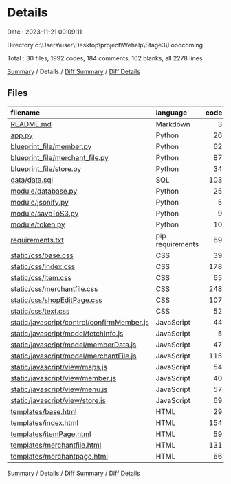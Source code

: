 # Details

Date : 2023-11-21 00:09:11

Directory c:\\Users\\user\\Desktop\\project\\Wehelp\\Stage3\\Foodcoming

Total : 30 files,  1992 codes, 184 comments, 102 blanks, all 2278 lines

[Summary](results.md) / Details / [Diff Summary](diff.md) / [Diff Details](diff-details.md)

## Files
| filename | language | code | comment | blank | total |
| :--- | :--- | ---: | ---: | ---: | ---: |
| [README.md](/README.md) | Markdown | 3 | 0 | 2 | 5 |
| [app.py](/app.py) | Python | 26 | 2 | 6 | 34 |
| [blueprint_file/member.py](/blueprint_file/member.py) | Python | 62 | 0 | 4 | 66 |
| [blueprint_file/merchant_file.py](/blueprint_file/merchant_file.py) | Python | 87 | 0 | 3 | 90 |
| [blueprint_file/store.py](/blueprint_file/store.py) | Python | 34 | 0 | 2 | 36 |
| [data/data.sql](/data/data.sql) | SQL | 103 | 30 | 20 | 153 |
| [module/database.py](/module/database.py) | Python | 25 | 10 | 3 | 38 |
| [module/jsonify.py](/module/jsonify.py) | Python | 5 | 0 | 1 | 6 |
| [module/saveToS3.py](/module/saveToS3.py) | Python | 9 | 0 | 3 | 12 |
| [module/token.py](/module/token.py) | Python | 10 | 0 | 2 | 12 |
| [requirements.txt](/requirements.txt) | pip requirements | 69 | 0 | 0 | 69 |
| [static/css/base.css](/static/css/base.css) | CSS | 39 | 0 | 1 | 40 |
| [static/css/index.css](/static/css/index.css) | CSS | 178 | 0 | 1 | 179 |
| [static/css/item.css](/static/css/item.css) | CSS | 65 | 0 | 0 | 65 |
| [static/css/merchantfile.css](/static/css/merchantfile.css) | CSS | 248 | 0 | 7 | 255 |
| [static/css/shopEditPage.css](/static/css/shopEditPage.css) | CSS | 107 | 0 | 1 | 108 |
| [static/css/text.css](/static/css/text.css) | CSS | 52 | 0 | 0 | 52 |
| [static/javascript/control/confirmMember.js](/static/javascript/control/confirmMember.js) | JavaScript | 44 | 0 | 1 | 45 |
| [static/javascript/model/fetchInfo.js](/static/javascript/model/fetchInfo.js) | JavaScript | 5 | 0 | 0 | 5 |
| [static/javascript/model/memberData.js](/static/javascript/model/memberData.js) | JavaScript | 47 | 0 | 5 | 52 |
| [static/javascript/model/merchantFile.js](/static/javascript/model/merchantFile.js) | JavaScript | 115 | 2 | 5 | 122 |
| [static/javascript/view/maps.js](/static/javascript/view/maps.js) | JavaScript | 54 | 3 | 10 | 67 |
| [static/javascript/view/member.js](/static/javascript/view/member.js) | JavaScript | 40 | 0 | 6 | 46 |
| [static/javascript/view/menu.js](/static/javascript/view/menu.js) | JavaScript | 57 | 137 | 3 | 197 |
| [static/javascript/view/store.js](/static/javascript/view/store.js) | JavaScript | 69 | 0 | 7 | 76 |
| [templates/base.html](/templates/base.html) | HTML | 29 | 0 | 3 | 32 |
| [templates/index.html](/templates/index.html) | HTML | 154 | 0 | 1 | 155 |
| [templates/itemPage.html](/templates/itemPage.html) | HTML | 59 | 0 | 0 | 59 |
| [templates/merchantfile.html](/templates/merchantfile.html) | HTML | 131 | 0 | 0 | 131 |
| [templates/merchantpage.html](/templates/merchantpage.html) | HTML | 66 | 0 | 5 | 71 |

[Summary](results.md) / Details / [Diff Summary](diff.md) / [Diff Details](diff-details.md)